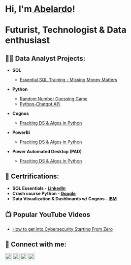 <h1>Hi, I'm<a href="https://www.linkedin.com/in/abelardo-alfaro/">  Abelardo</a>!
<br/> <br/> Futurist, Technologist & Data enthusiast

<h2>👨‍💻 Data Analyst Projects:</h2>

- <b>SQL</b>
  - [Essential SQL Training - Missing Money Matters](https://github.com/Abelardo-Alfaro/SQL---WSDA-Music-analysis-)
  
- <b>Python</b>
  - [Random Number Guessing Game](https://github.com/Abelardo-Alfaro/Python-Random-Number-Guessing-Game-)
  - [Python-Chatgpt API](https://github.com/Abelardo-Alfaro/Python-Chatgpt-)
 
- <b>Cognos</b>
  - [Praciting DS & Algos in Python](https://github.com/Abelardo-Alfaro)
  
- <b>PowerBi</b>
  - [Praciting DS & Algos in Python](https://github.com/Abelardo-Alfaro)

- <b>Power Automated Desktop (PAD)</b>
  - [Praciting DS & Algos in Python](https://github.com/Abelardo-Alfaro)
  

<h2>🌱 Certrifications:</h2>

- <b> SQL Essentials - [LinkedIn](https://www.linkedin.com/learning/certificates/e85489892bd00244831ea57928a19272c9bd43eeab026c47641e92bee2849693) </b>
- <b> Crash course Python - [Google](https://www.coursera.org/account/accomplishments/certificate/ZTEDECBBRKD7) </b>
- <b> Data Visualization & Dashboards w/ Cognos - [IBM](https://www.coursera.org/account/accomplishments/certificate/5DZM7RYH3CTD) </b>


<h2>📺 Popular YouTube Videos</h2>

- [How to get into Cybersecurity Starting From Zero](https://www.youtube.com/watch?v=a83ASGn_V_s)


<h2> 🤳 Connect with me:</h2>

[<img align="left" alt="JoshMadakor | YouTube" width="22px" src="https://cdn.jsdelivr.net/npm/simple-icons@v3/icons/youtube.svg" />][youtube]
[<img align="left" alt="JoshMadakor | Twitter" width="22px" src="https://cdn.jsdelivr.net/npm/simple-icons@v3/icons/twitter.svg" />][twitter]
[<img align="left" alt="JoshMadakor | LinkedIn" width="22px" src="https://cdn.jsdelivr.net/npm/simple-icons@v3/icons/linkedin.svg" />][linkedin]
[<img align="left" alt="JoshMadakor | Instagram" width="22px" src="https://cdn.jsdelivr.net/npm/simple-icons@v3/icons/instagram.svg" />][instagram]

[twitter]: https://twitter.com/joshmadakor
[youtube]: https://www.youtube.com/c/joshmadakor
[instagram]: https://www.instagram.com/joshmadakor/
[linkedin]: https://linkedin.com/in/joshmadakor

<!--
**joshmadakor1/joshmadakor1** is a ✨ _special_ ✨ repository because its `README.md` (this file) appears on your GitHub profile.

Here are some ideas to get you started:

- 🔭 I’m currently working on ...
- 🌱 I’m currently learning ...
- 👯 I’m looking to collaborate on ...
- 🤔 I’m looking for help with ...
- 💬 Ask me about ...
- 📫 How to reach me: ...
- 😄 Pronouns: ...
- ⚡ Fun fact: ...
-->
